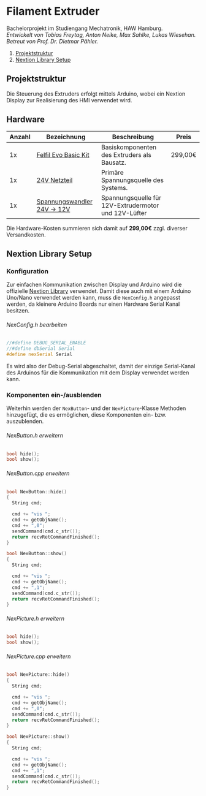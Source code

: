 # Filament Extruder

Bachelorprojekt im Studiengang Mechatronik, HAW Hamburg.  
*Entwickelt von Tobias Freytag, Anton Neike, Max Sahlke, Lukas Wiesehan.  
Betreut von Prof. Dr. Dietmar Pähler.*

1. [Projektstruktur](#projektstruktur)
2. [Nextion Library Setup](#nextion-library-setup)

## Projektstruktur

Die Steuerung des Extruders erfolgt mittels Arduino, wobei ein Nextion Display zur 
Realisierung des HMI verwendet wird.

## Hardware

| Anzahl | Bezeichnung | Beschreibung | Preis |
| --- | --- | --- | --- |
| 1x | [Felfil Evo Basic Kit](https://felfil.com/shop/felfil-evo-basic-kit/?v=5ea34fa833a1) | Basiskomponenten des Extruders als Bausatz. | 299,00€ |
| 1x | [24V Netzteil]() | Primäre Spannungsquelle des Systems. | |
| 1x | [Spannungswandler 24V -> 12V]() | Spannungsquelle für 12V-Extrudermotor und 12V-Lüfter | | 

Die Hardware-Kosten summieren sich damit auf **299,00€** zzgl. diverser Versandkosten.

## Nextion Library Setup

### Konfiguration

Zur einfachen Kommunikation zwischen Display und Arduino wird die offizielle 
[Nextion Library](https://github.com/itead/ITEADLIB_Arduino_Nextion) verwendet.
Damit diese auch mit einem Arduino Uno/Nano verwendet werden kann, muss die 
`NexConfig.h` angepasst werden, da kleinere Arduino Boards nur einen Hardware Serial Kanal 
besitzen.

###### NexConfig.h bearbeiten
```c++
//#define DEBUG_SERIAL_ENABLE
//#define dbSerial Serial
#define nexSerial Serial
```

Es wird also der Debug-Serial abgeschaltet, damit der einzige Serial-Kanal des Arduinos für 
die Kommunikation mit dem Display verwendet werden kann.

### Komponenten ein-/ausblenden

Weiterhin werden der `NexButton`- und der `NexPicture`-Klasse Methoden hinzugefügt, die es
ermöglichen, diese Komponenten ein- bzw. auszublenden.

###### NexButton.h erweitern
```c++
bool hide();
bool show();
```

###### NexButton.cpp erweitern
```c++
bool NexButton::hide()
{
  String cmd;

  cmd += "vis ";
  cmd += getObjName();
  cmd += ",0";
  sendCommand(cmd.c_str());
  return recvRetCommandFinished();
}

bool NexButton::show()
{
  String cmd;

  cmd += "vis ";
  cmd += getObjName();
  cmd += ",1";
  sendCommand(cmd.c_str());
  return recvRetCommandFinished();
}
```

###### NexPicture.h erweitern
```c++
bool hide();
bool show();
```

###### NexPicture.cpp erweitern
```c++
bool NexPicture::hide()
{
  String cmd;

  cmd += "vis ";
  cmd += getObjName();
  cmd += ",0";
  sendCommand(cmd.c_str());
  return recvRetCommandFinished();
}

bool NexPicture::show()
{
  String cmd;

  cmd += "vis ";
  cmd += getObjName();
  cmd += ",1";
  sendCommand(cmd.c_str());
  return recvRetCommandFinished();
}
```

